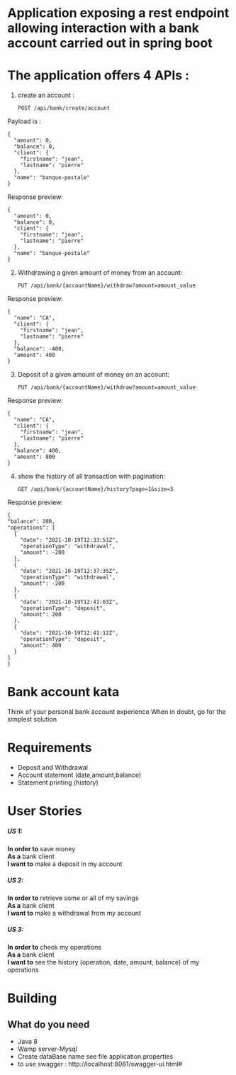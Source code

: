 # Application exposing a rest endpoint allowing interaction with a bank account carried out in spring boot

# The application offers 4 APIs :

1. create an account :

   `POST /api/bank/create/account`

Payload is :
```
{
  "amount": 0,
  "balance": 0,
  "client": {
    "firstname": "jean",
    "lastname": "pierre"
  },
  "name": "banque-postale"
}
```

Response preview:
```
{
  "amount": 0,
  "balance": 0,
  "client": {
    "firstname": "jean",
    "lastname": "pierre"
  },
  "name": "banque-postale"
}
```
2. Withdrawing a given amount of money from an account:

    `PUT /api/bank/{accountName}/withdraw?amount=amount_value`
 
Response preview:
```
{
  "name": "CA",
  "client": {
    "firstname": "jean",
    "lastname": "pierre"
  },
  "balance": -400,
  "amount": 400
}
```
3. Deposit of a given amount of money on an account:

    `PUT /api/bank/{accountName}/withdraw?amount=amount_value`
    
 Response preview:
```  
{
  "name": "CA",
  "client": {
    "firstname": "jean",
    "lastname": "pierre"
  },
  "balance": 400,
  "amount": 800
}
```
4. show the history of all transaction with pagination:

    `GET /api/bank/{accountName}/history?page=1&size=5`
 
  Response preview:
  ```
  {
  "balance": 200,
  "operations": [
    {
      "date": "2021-10-19T12:33:51Z",
      "operationType": "withdrawal",
      "amount": -200
    },
    {
      "date": "2021-10-19T12:37:35Z",
      "operationType": "withdrawal",
      "amount": -200
    },
    {
      "date": "2021-10-19T12:41:03Z",
      "operationType": "deposit",
      "amount": 200
    },
    {
      "date": "2021-10-19T12:41:12Z",
      "operationType": "deposit",
      "amount": 400
    }
  ]
}
```

# Bank account kata
Think of your personal bank account experience When in doubt, go for the simplest solution

# Requirements
- Deposit and Withdrawal
- Account statement (date,amount,balance)
- Statement printing (history)
 
# User Stories
##### US 1:
**In order to** save money  
**As a** bank client  
**I want to** make a deposit in my account  
 
##### US 2: 
**In order to** retrieve some or all of my savings  
**As a** bank client  
**I want to** make a withdrawal from my account  
 
##### US 3: 
**In order to** check my operations  
**As a** bank client  
**I want to** see the history (operation, date, amount, balance)  of my operations  

# Building

## What do you need
- Java 8
- Wamp server-Mysql
- Create dataBase name see file application.properties
- to use swagger : http://localhost:8081/swagger-ui.html# 

```
